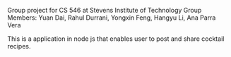 
Group project for CS 546 at Stevens Institute of Technology
Group Members: Yuan Dai, Rahul Durrani, Yongxin Feng, Hangyu Li, Ana Parra Vera

This is a application in node js that enables user to post and share cocktail recipes.
